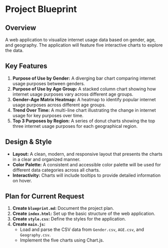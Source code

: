 
# Project Blueprint

## Overview

A web application to visualize internet usage data based on gender, age, and geography. The application will feature five interactive charts to explore the data.

## Key Features

1.  **Purpose of Use by Gender:** A diverging bar chart comparing internet usage purposes between genders.
2.  **Purpose of Use by Age Group:** A stacked column chart showing how internet usage purposes vary across different age groups.
3.  **Gender–Age Matrix Heatmap:** A heatmap to identify popular internet usage purposes across different age groups.
4.  **Trend Over Time:** A multi-line chart illustrating the change in internet usage for key purposes over time.
5.  **Top 3 Purposes by Region:** A series of donut charts showing the top three internet usage purposes for each geographical region.

## Design & Style

*   **Layout:** A clean, modern, and responsive layout that presents the charts in a clear and organized manner.
*   **Color Palette:** A consistent and accessible color palette will be used for different data categories across all charts.
*   **Interactivity:** Charts will include tooltips to provide detailed information on hover.

## Plan for Current Request

1.  **Create `blueprint.md`:** Document the project plan.
2.  **Create `index.html`:** Set up the basic structure of the web application.
3.  **Create `style.css`:** Define the styles for the application.
4.  **Create `main.js`:**
    *   Load and parse the CSV data from `Gender.csv`, `AGE.csv`, and `Geography.csv`.
    *   Implement the five charts using Chart.js.
